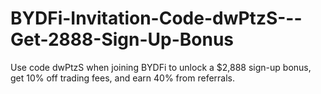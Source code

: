 # BYDFi-Invitation-Code-dwPtzS---Get-2888-Sign-Up-Bonus
Use code dwPtzS when joining BYDFi to unlock a $2,888 sign-up bonus, get 10% off trading fees, and earn 40% from referrals.

